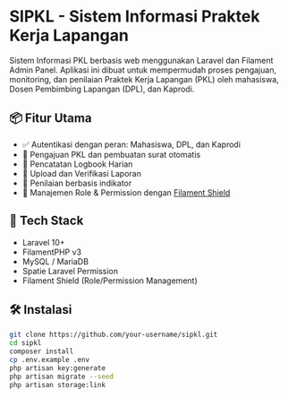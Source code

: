 # SIPKL - Sistem Informasi Praktek Kerja Lapangan

Sistem Informasi PKL berbasis web menggunakan Laravel dan Filament Admin Panel. Aplikasi ini dibuat untuk mempermudah proses pengajuan, monitoring, dan penilaian Praktek Kerja Lapangan (PKL) oleh mahasiswa, Dosen Pembimbing Lapangan (DPL), dan Kaprodi.

## 📦 Fitur Utama

- ✅ Autentikasi dengan peran: Mahasiswa, DPL, dan Kaprodi
- 📨 Pengajuan PKL dan pembuatan surat otomatis
- 📆 Pencatatan Logbook Harian
- 📄 Upload dan Verifikasi Laporan
- 🎯 Penilaian berbasis indikator
- 🔐 Manajemen Role & Permission dengan [Filament Shield](https://github.com/bezhanSalleh/filament-shield)

## 🚀 Tech Stack

- Laravel 10+
- FilamentPHP v3
- MySQL / MariaDB
- Spatie Laravel Permission
- Filament Shield (Role/Permission Management)

## 🛠️ Instalasi

```bash
git clone https://github.com/your-username/sipkl.git
cd sipkl
composer install
cp .env.example .env
php artisan key:generate
php artisan migrate --seed
php artisan storage:link
